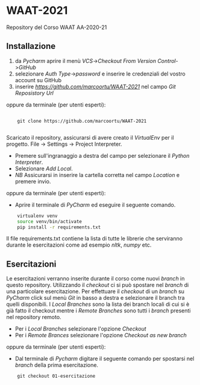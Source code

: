 # WAAT-2021
Repository del Corso WAAT AA-2020-21

## Installazione


1. da _Pycharm_ aprire il menù *VCS*->*Checkout From Version Control*->*GitHub*
2. selezionare _Auth Type_->*password* e inserire le credenziali del vostro account su GitHub 
3. inserire *https://github.com/marcoortu/WAAT-2021*  nel campo *Git Reposistory Url*

oppure da terminale (per utenti esperti):

```git

    git clone https://github.com/marcoortu/WAAT-2021
    
```

Scaricato il repository, assicurarsi di avere creato il *VirtualEnv* per il progetto.
File -> Settings -> Project Interpreter.
- Premere sull'ingranaggio a destra del campo per selezionare il _Python Interpreter_.
- Selezionare _Add Local_.
- *NB* Assicurarsi in inserire la cartella corretta nel campo _Location_ e premere invio.


oppure da terminale (per utenti esperti):
- Aprire il terminale di _PyCharm_ ed eseguire il seguente comando.

```bash
    virtualenv venv
    source venv/bin/activate
    pip install -r requirements.txt
```
Il file requirements.txt contiene la lista di tutte le librerie che serviranno durante le
esercitazioni come ad esempio *nltk*, *numpy* etc.


## Esercitazioni

Le esercitazioni verranno inserite durante il corso come nuovi *branch* in questo repository.
Utilizzando il *checkout* ci si può spostare nel *branch* di una particolare esercitazione.
Per effettuare il *checkout* di un *branch* su _PyCharm_ click sul menù _Git_ in basso a destra e selezionare il branch tra quelli disponibili. I _Local Branches_ sono la lista dei branch locali di cui si è già fatto il checkout mentre i _Remote Branches_ sono tutti i _branch_ presenti nel repository remoto.

- Per i _Local Branches_ selezionare l'opzione _Checkout_
- Per i _Remote Brances_ selezionare l'opzione _Checkout as new branch_

oppure da terminale (per utenti esperti):
- Dal terminale di _Pycharm_ digitare il seguente comando per spostarsi nel *branch* della prima esercitazione.

```git
    git checkout 01-esercitazione
```
